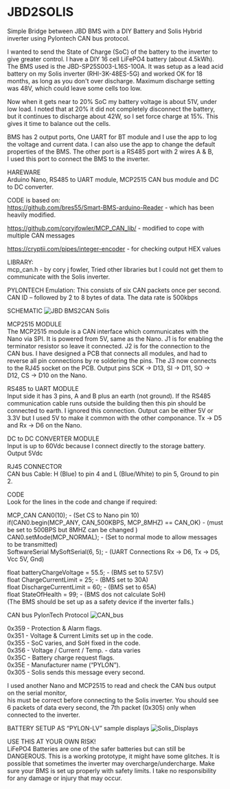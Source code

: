 # JBD2SOLIS
Simple Bridge between JBD BMS with a DIY Battery and Solis Hybrid inverter using Pylontech CAN bus protocol.

I wanted to send the State of Charge (SoC) of the battery to the inverter 
to give greater control. I have a DIY 16 cell LiFePO4 battery (about 4.5kWh).
The BMS used is the JBD-SP25S003-L16S-100A. It was setup as a lead acid battery on my Solis inverter 
(RHI-3K-48ES-5G) and worked OK for 18 months, as long as you don't over discharge. Maximum discharge setting was 48V, which could leave some cells too low. 

Now when it gets near to 20% SoC my battery voltage is about 51V, under low load. I noted that at 20% it did not completely disconnect the battery, but it continues to discharge about 42W, so I set force charge at 15%. This gives it time to balance out the cells.

BMS has 2 output ports, One UART for BT module and I use the app to log the voltage and current data. 
I can also use the app to change the default properties of the BMS. 
The other port is a RS485 port with 2 wires A & B,           
I used this port to connect the BMS to the inverter.

HAREWARE                                                                                         
Arduino Nano, RS485 to UART module, MCP2515 CAN bus module and DC to DC converter.

CODE is based on:  
https://github.com/bres55/Smart-BMS-arduino-Reader - which has been heavily modified.

https://github.com/coryjfowler/MCP_CAN_lib/ - modified to cope with multiple CAN messages 

https://cryptii.com/pipes/integer-encoder - for checking output HEX values 

LIBRARY:                                                                                  
mcp_can.h  - by cory j fowler,  Tried other libraries but I could not get them to communicate with the Solis inverter.

PYLONTECH Emulation: This consists of six CAN packets once per second. CAN ID – followed by 2 to 8 bytes of data. 
The data rate is 500kbps 

SCHEMATIC
![JBD BMS2CAN Solis](https://github.com/martc55/Jbd2Solis/assets/40126951/74f216cd-689f-4e77-945b-1ba37a0910ea)

MCP2515 MODULE                                                                                            
The MCP2515 module is a CAN interface which communicates with the Nano via SPI. It is powered from 5V, same as the Nano.  J1 is for enabling the terminator resistor so  leave it connected. J2 is for the connection to the CAN bus. I have designed a PCB that connects all modules, and had to reverse all pin connections by re soldering the pins. The J3 now connects to the RJ45 socket on the PCB.
Output pins SCK -> D13,  SI -> D11,  SO -> D12,  CS -> D10 on the Nano.

RS485 to UART MODULE                                                                                   
Input side it has 3 pins, A and B plus an earth (not ground). If the RS485 communication cable runs outside the building then this pin should be connected to earth. I ignored this connection.
Output can be either 5V or 3.3V but I used 5V to make it common with the other componance.
Tx -> D5 and Rx -> D6 on the Nano.

DC to DC CONVERTER MODULE                                                                                                                                                             
Input is up to 60Vdc because I connect directly to the storage battery.
Output 5Vdc

RJ45 CONNECTOR                                                                                 
CAN bus Cable:  H (Blue) to pin 4 and L (Blue/White) to pin 5,   Ground to pin 2.

CODE                                                                                    
Look for the lines in the code and change if required:                                       

MCP_CAN CAN0(10); - (Set CS to Nano pin 10)                                                   
if(CAN0.begin(MCP_ANY, CAN_500KBPS, MCP_8MHZ) == CAN_OK) - (must be set to 500BPS but 8MHZ can be changed )                                    
CAN0.setMode(MCP_NORMAL); - (Set to normal mode to allow messages to be transmitted)                            
SoftwareSerial MySoftSerial(6, 5); - (UART Connections Rx -> D6, Tx -> D5, Vcc 5V, Gnd) 

float batteryChargeVoltage = 55.5; - (BMS set to 57.5V)                                    
float ChargeCurrentLimit = 25; - (BMS set to 30A)                               
float DischargeCurrentLimit  = 60; - (BMS set to 65A)                    
float StateOfHealth  = 99; - (BMS dos not calculate SoH)           
(The BMS should be set up as a safety device if the inverter falls.)
       
CAN bus PylonTech Protocol
![CAN_bus](https://github.com/martc55/Jbd2Solis/assets/40126951/df644c32-888f-441a-a255-c91a434db056)

0x359 - Protection & Alarm flags.                               
0x351 - Voltage & Current Limits set up in the code.                                     
0x355 - SoC varies, and SoH fixed in the code.                      
0x356 - Voltage / Current / Temp. - data varies                                      
0x35C - Battery charge request flags.                                      
0x35E - Manufacturer name (“PYLON”).                                    
0x305 - Solis sends this message every second.

I used another Nano and MCP2515 to read and check the CAN bus output on the serial monitor,  
his must be correct before connecting to the Solis inverter. 
You should see 6 packets of data every second, the 7th packet (0x305) only when connected to the inverter.      

BATTERY SETUP AS “PYLON-LV” sample displays
![Solis_Displays](https://github.com/martc55/Jbd2Solis/assets/40126951/5164380e-1c86-404a-a75e-b1ffcf0f7897)

USE THIS AT YOUR OWN RISK!                                                             
LiFePO4 Batteries are one of the safer batteries but can still be DANGEROUS. 
This is a working prototype, it might have some glitches. 
It is possible that sometimes the inverter may overcharge/undercharge. 
Make sure your BMS is set up properly with safety limits. 
I take no responsibility for any damage or injury that may occur.



